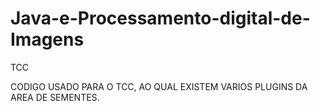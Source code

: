 # Java-e-Processamento-digital-de-Imagens
TCC

CODIGO USADO PARA O TCC, AO QUAL EXISTEM VARIOS PLUGINS DA AREA DE SEMENTES.
